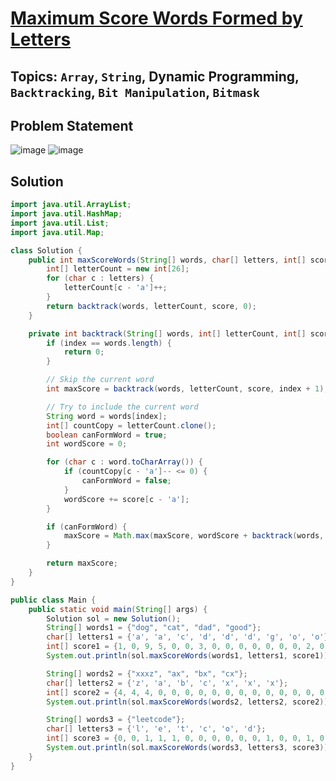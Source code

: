 # [Maximum Score Words Formed by Letters](https://leetcode.com/problems/maximum-score-words-formed-by-letters/description/)
## Topics: `Array`, `String`, Dynamic Programming, `Backtracking`, `Bit Manipulation`, `Bitmask`
## Problem Statement
![image](https://github.com/SiddhantKumarMaurya/LeetCode_Questions/assets/107787014/719d7519-4407-470a-839f-627f3387b654)
![image](https://github.com/SiddhantKumarMaurya/LeetCode_Questions/assets/107787014/e6f4fc01-1357-44cb-9db2-3283bd9d7192)
## Solution
```java
import java.util.ArrayList;
import java.util.HashMap;
import java.util.List;
import java.util.Map;

class Solution {
    public int maxScoreWords(String[] words, char[] letters, int[] score) {
        int[] letterCount = new int[26];
        for (char c : letters) {
            letterCount[c - 'a']++;
        }
        return backtrack(words, letterCount, score, 0);
    }

    private int backtrack(String[] words, int[] letterCount, int[] score, int index) {
        if (index == words.length) {
            return 0;
        }

        // Skip the current word
        int maxScore = backtrack(words, letterCount, score, index + 1);

        // Try to include the current word
        String word = words[index];
        int[] countCopy = letterCount.clone();
        boolean canFormWord = true;
        int wordScore = 0;

        for (char c : word.toCharArray()) {
            if (countCopy[c - 'a']-- <= 0) {
                canFormWord = false;
            }
            wordScore += score[c - 'a'];
        }

        if (canFormWord) {
            maxScore = Math.max(maxScore, wordScore + backtrack(words, countCopy, score, index + 1));
        }

        return maxScore;
    }
}

public class Main {
    public static void main(String[] args) {
        Solution sol = new Solution();
        String[] words1 = {"dog", "cat", "dad", "good"};
        char[] letters1 = {'a', 'a', 'c', 'd', 'd', 'd', 'g', 'o', 'o'};
        int[] score1 = {1, 0, 9, 5, 0, 0, 3, 0, 0, 0, 0, 0, 0, 0, 2, 0, 0, 0, 0, 0, 0, 0, 0, 0, 0, 0};
        System.out.println(sol.maxScoreWords(words1, letters1, score1)); // Output: 23

        String[] words2 = {"xxxz", "ax", "bx", "cx"};
        char[] letters2 = {'z', 'a', 'b', 'c', 'x', 'x', 'x'};
        int[] score2 = {4, 4, 4, 0, 0, 0, 0, 0, 0, 0, 0, 0, 0, 0, 0, 0, 0, 0, 0, 0, 0, 0, 0, 5, 0, 10};
        System.out.println(sol.maxScoreWords(words2, letters2, score2)); // Output: 27

        String[] words3 = {"leetcode"};
        char[] letters3 = {'l', 'e', 't', 'c', 'o', 'd'};
        int[] score3 = {0, 0, 1, 1, 1, 0, 0, 0, 0, 0, 0, 1, 0, 0, 1, 0, 0, 0, 0, 1, 0, 0, 0, 0, 0, 0};
        System.out.println(sol.maxScoreWords(words3, letters3, score3)); // Output: 0
    }
}
```
